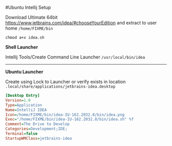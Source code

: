 #Ubuntu Intellij Setup

Download Ultimate 64bit https://www.jetbrains.com/idea/#chooseYourEdition and extract to user home ```/home/FIXME/bin```

```
chmod a+x idea.sh
```

**Shell Launcher**

Intellij Tools/Create Command Line Launcher ```/usr/local/bin/idea```

---

**Ubuntu Launcher**

Create using Lock to Launcher or verify exists in location ```.local/share/applications/jetbrains-idea.desktop```

``` ini
[Desktop Entry]
Version=1.0
Type=Application
Name=IntelliJ IDEA
Icon=/home/FIXME/bin/idea-IU-162.2032.8/bin/idea.png
Exec="/home/FIXME/bin/idea-IU-162.2032.8/bin/idea.sh" %f
Comment=The Drive to Develop
Categories=Development;IDE;
Terminal=false
StartupWMClass=jetbrains-idea
```

